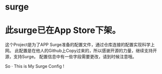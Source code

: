 # surge
# 此surge已在App Store下架。
这个Project是为了APP Surge准备的配置文件，通过仓库连接的配置实现科学上网。
此配置是在他人的Github上Copy过来的，所以感谢开源的力量，继续支持开源，支持Surge。
配置信息中有一些字段需要更改，请到时候注意哦。

So · This is My Surge Config !
